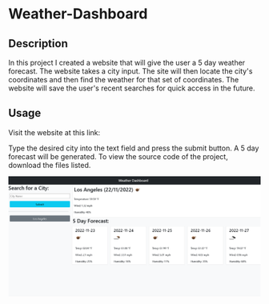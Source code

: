 # Weather-Dashboard

## Description

In this project I created a website that will give the user a 5 day weather forecast.  The website takes a city input.  The site will then locate the city's coordinates and then find the weather for that set of coordinates.  The website will save the user's recent searches for quick access in the future.

## Usage

Visit the website at this link: 


Type the desired city into the text field and press the submit button.  A 5 day forecast will be generated.  To view the source code of the project, download the files listed.

![Screenshot of Weather Dashboard](./Screenshot.png)